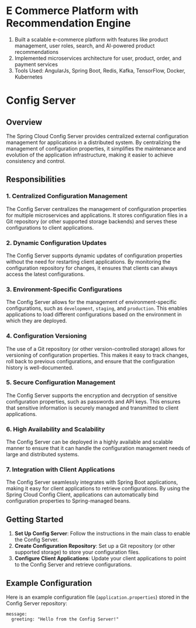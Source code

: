 # E Commerce Platform with Recommendation Engine
1.  Built a scalable e-commerce platform with features like product management, user roles, search, and AI-powered product recommendations
2.  Implemented microservices architecture for user, product, order, and payment services
3.  Tools Used: AngularJs, Spring Boot, Redis, Kafka, TensorFlow, Docker, Kubernetes


# Config Server
## Overview

The Spring Cloud Config Server provides centralized external configuration management for applications in a distributed system. By centralizing the management of configuration properties, it simplifies the maintenance and evolution of the application infrastructure, making it easier to achieve consistency and control.

## Responsibilities

### 1. Centralized Configuration Management
The Config Server centralizes the management of configuration properties for multiple microservices and applications. It stores configuration files in a Git repository (or other supported storage backends) and serves these configurations to client applications.

### 2. Dynamic Configuration Updates
The Config Server supports dynamic updates of configuration properties without the need for restarting client applications. By monitoring the configuration repository for changes, it ensures that clients can always access the latest configurations.

### 3. Environment-Specific Configurations
The Config Server allows for the management of environment-specific configurations, such as `development`, `staging`, and `production`. This enables applications to load different configurations based on the environment in which they are deployed.

### 4. Configuration Versioning
The use of a Git repository (or other version-controlled storage) allows for versioning of configuration properties. This makes it easy to track changes, roll back to previous configurations, and ensure that the configuration history is well-documented.

### 5. Secure Configuration Management
The Config Server supports the encryption and decryption of sensitive configuration properties, such as passwords and API keys. This ensures that sensitive information is securely managed and transmitted to client applications.

### 6. High Availability and Scalability
The Config Server can be deployed in a highly available and scalable manner to ensure that it can handle the configuration management needs of large and distributed systems.

### 7. Integration with Client Applications
The Config Server seamlessly integrates with Spring Boot applications, making it easy for client applications to retrieve configurations. By using the Spring Cloud Config Client, applications can automatically bind configuration properties to Spring-managed beans.

## Getting Started

1. **Set Up Config Server**: Follow the instructions in the main class to enable the Config Server.
2. **Create Configuration Repository**: Set up a Git repository (or other supported storage) to store your configuration files.
3. **Configure Client Applications**: Update your client applications to point to the Config Server and retrieve configurations.

## Example Configuration

Here is an example configuration file (`application.properties`) stored in the Config Server repository:

```properties
message:
  greeting: "Hello from the Config Server!"

